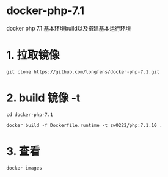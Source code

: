 # docker-php-7.1
docker php 7.1 基本环境build以及搭建基本运行环境

# 1. 拉取镜像
 `git clone https://github.com/longfens/docker-php-7.1.git`

# 2. build 镜像 -t 
 `cd docker-php-7.1`
 
 `docker build -f Dockerfile.runtime -t zw0222/php:7.1.10 .`
# 3. 查看
 `docker images`
